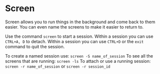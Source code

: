 # Screen

Screen allows you to run things in the background and come back to them easier. You can even name the screens to make it easier to return to.

Use the command `screen` to start a session.
Within a session you can use `CTRL+A, D` to detach.
Within a session you can use `CTRL+D` or the `exit` command to quit the session.

To create a named session use: `screen -S name_of_session`
To see all the screens that are running: `screen -ls`
To attach or use a running session: `screen -r name_of_session` or `screen -r session_id`
